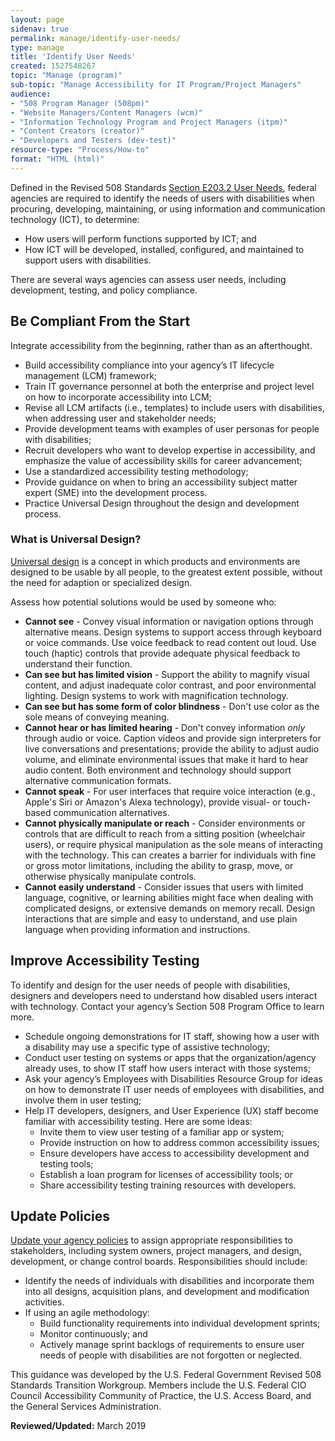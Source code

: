```yaml
---
layout: page
sidenav: true
permalink: manage/identify-user-needs/
type: manage
title: 'Identify User Needs'
created: 1527548267
topic: "Manage (program)"
sub-topic: "Manage Accessibility for IT Program/Project Managers"
audience:
- "508 Program Manager (508pm)"
- "Website Managers/Content Managers (wcm)"
- "Information Technology Program and Project Managers (itpm)"
- "Content Creators (creator)"
- "Developers and Testers (dev-test)"
resource-type: "Process/How-to"
format: "HTML (html)"
---
```


Defined in the Revised 508 Standards [Section E203.2 User Needs][1], federal agencies are required to identify the needs of users with disabilities when procuring, developing, maintaining, or using information and communication technology (ICT), to determine:

  * How users will perform functions supported by ICT; and
  * How ICT will be developed, installed, configured, and maintained to support users with disabilities.

There are several ways agencies can assess user needs, including development, testing, and policy compliance.

## Be Compliant From the Start

Integrate accessibility from the beginning, rather than as an afterthought.

  * Build accessibility compliance into your agency’s IT lifecycle management (LCM) framework;
  * Train IT governance personnel at both the enterprise and project level on how to incorporate accessibility into LCM;
  * Revise all LCM artifacts (i.e., templates) to include users with disabilities, when addressing user and stakeholder needs;
  * Provide development teams with examples of user personas for people with disabilities;
  * Recruit developers who want to develop expertise in accessibility, and emphasize the value of accessibility skills for career advancement;
  * Use a standardized accessibility testing methodology;
  * Provide guidance on when to bring an accessibility subject matter expert (SME) into the development process.
  * Practice Universal Design throughout the design and development process.

### What is Universal Design?

[Universal design][2] is a concept in which products and environments are designed to be usable by all people, to the greatest extent possible, without the need for adaption or specialized design.

Assess how potential solutions would be used by someone who:

  * **Cannot see** - Convey visual information or navigation options through alternative means. Design systems to support access through keyboard or voice commands. Use voice feedback to read content out loud. Use touch (haptic) controls that provide adequate physical feedback to understand their function.
  * **Can see but has limited vision** - Support the ability to magnify visual content, and adjust inadequate color contrast, and poor environmental lighting. Design systems to work with magnification technology.
  * **Can see but has some form of color blindness** - Don't use color as the sole means of conveying meaning.
  * **Cannot hear or has limited hearing** - Don't convey information _only_ through audio or voice. Caption videos and provide sign interpreters for live conversations and presentations; provide the ability to adjust audio volume, and eliminate environmental issues that make it hard to hear audio content. Both environment and technology should support alternative communication formats.
  * **Cannot speak** - For user interfaces that require voice interaction (e.g., Apple's Siri or Amazon's Alexa technology), provide visual- or touch-based communication alternatives.
  * **Cannot physically manipulate or reach** - Consider environments or controls that are difficult to reach from a sitting position (wheelchair users), or require physical manipulation as the sole means of interacting with the technology. This can creates a barrier for individuals with fine or gross motor limitations, including the ability to grasp, move, or otherwise physically manipulate controls.
  * **Cannot easily understand** - Consider issues that users with limited language, cognitive, or learning abilities might face when dealing with complicated designs, or extensive demands on memory recall. Design interactions that are simple and easy to understand, and use plain language when providing information and instructions.

## Improve Accessibility Testing

To identify and design for the user needs of people with disabilities, designers and developers need to understand how disabled users interact with technology. Contact your agency’s Section 508 Program Office to learn more.

  * Schedule ongoing demonstrations for IT staff, showing how a user with a disability may use a specific type of assistive technology;
  * Conduct user testing on systems or apps that the organization/agency already uses, to show IT staff how users interact with those systems;
  * Ask your agency’s Employees with Disabilities Resource Group for ideas on how to demonstrate IT user needs of employees with disabilities, and involve them in user testing;
  * Help IT developers, designers, and User Experience (UX) staff become familiar with accessibility testing. Here are some ideas:
    * Invite them to view user testing of a familiar app or system;
    * Provide instruction on how to address common accessibility issues;
    * Ensure developers have access to accessibility development and testing tools;
    * Establish a loan program for licenses of accessibility tools; or
    * Share accessibility testing training resources with developers.

## Update Policies

[Update your agency policies][3] to assign appropriate responsibilities to stakeholders, including system owners, project managers, and design, development, or change control boards. Responsibilities should include:

  * Identify the needs of individuals with disabilities and incorporate them into all designs, acquisition plans, and development and modification activities.
  * If using an agile methodology:
    * Build functionality requirements into individual development sprints;
    * Monitor continuously; and
    * Actively manage sprint backlogs of requirements to ensure user needs of people with disabilities are not forgotten or neglected.

This guidance was developed by the U.S. Federal Government Revised 508 Standards Transition Workgroup. Members include the U.S. Federal CIO Council Accessibility Community of Practice, the U.S. Access Board, and the General Services Administration.

  


**Reviewed/Updated:** March 2019

 [1]: https://www.access-board.gov/guidelines-and-standards/communications-and-it/about-the-ict-refresh/final-rule/text-of-the-standards-and-guidelines#E203-functionality
 [2]: {{site.baseurl}}/develop/universal-design
 [3]: {{site.baseurl}}/manage/laws-and-policies/update-agency-policies